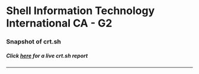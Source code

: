 # Shell Information Technology International CA - G2
### Snapshot of crt.sh
##### Click [here](https://crt.sh/?q=608FBAFB65F9B49B7C6B7E7A21B5EFAA2668A5906303FBFE1439D8EC4C4CCB85) for a live crt.sh report

---
